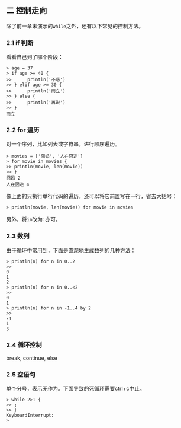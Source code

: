 ## 二 控制走向

除了前一章末演示的`while`之外，还有以下常见的控制方法。

### 2.1 if 判断

看看自己到了哪个阶段：
```
> age = 37
> if age >= 40 {
>>      println('不惑')
>> } elif age >= 30 {
>>      println('而立')
>> } else {
>>      println('再说')
>> }
而立
```

### 2.2 for 遍历

对一个序列，比如列表或字符串，进行顺序遍历。
```
> movies = ['囧妈', '人在囧途']
> for movie in movies {
>> println(movie, len(movie))
>> }
囧妈 2
人在囧途 4
```

像上面的只执行单行代码的遍历，还可以将它前置写在一行，省去大括号：
```
> println(movie, len(movie)) for movie in movies
```
另外，将`in`改为`:`亦可。

### 2.3 数列

由于循环中常用到，下面是直观地生成数列的几种方法：
```
> println(n) for n in 0..2
>>
0
1
2
> println(n) for n in 0..<2
>>
0
1
> println(n) for n in -1..4 by 2
>>
-1
1
3
```

### 2.4 循环控制

break, continue, else

### 2.5 空语句

单个分号，表示无作为。下面导致的死循环需要ctrl+c中止。
```
> while 2>1 {
>> ;
>> }
KeyboardInterrupt:
>
```
